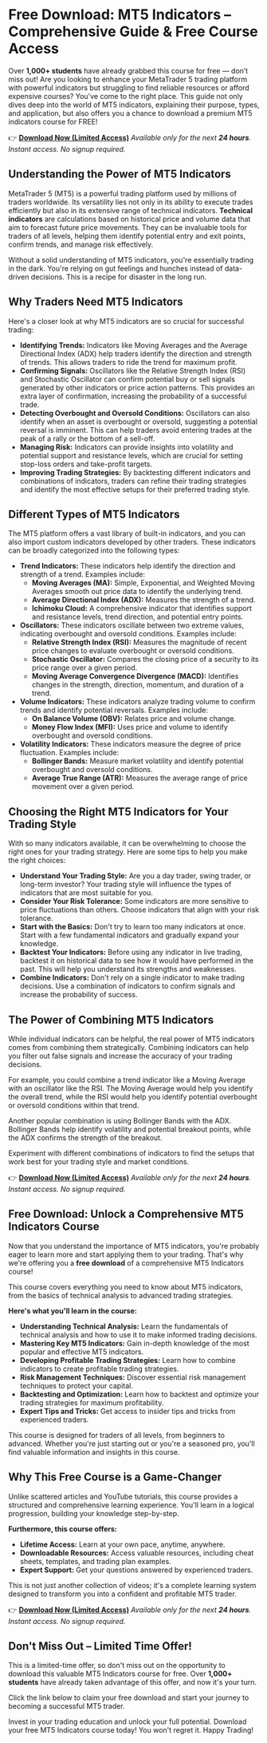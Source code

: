 # Free Download: MT5 Indicators – Comprehensive Guide & Free Course Access

Over **1,000+ students** have already grabbed this course for free — don’t miss out! Are you looking to enhance your MetaTrader 5 trading platform with powerful indicators but struggling to find reliable resources or afford expensive courses? You've come to the right place. This guide not only dives deep into the world of MT5 indicators, explaining their purpose, types, and application, but also offers you a chance to download a premium MT5 indicators course for FREE!

👉 **[Download Now (Limited Access)](https://udemywork.com/mt5-indicators)**
_Available only for the next **24 hours**. Instant access. No signup required._

## Understanding the Power of MT5 Indicators

MetaTrader 5 (MT5) is a powerful trading platform used by millions of traders worldwide. Its versatility lies not only in its ability to execute trades efficiently but also in its extensive range of technical indicators. **Technical indicators** are calculations based on historical price and volume data that aim to forecast future price movements. They can be invaluable tools for traders of all levels, helping them identify potential entry and exit points, confirm trends, and manage risk effectively.

Without a solid understanding of MT5 indicators, you're essentially trading in the dark. You're relying on gut feelings and hunches instead of data-driven decisions. This is a recipe for disaster in the long run.

## Why Traders Need MT5 Indicators

Here's a closer look at why MT5 indicators are so crucial for successful trading:

*   **Identifying Trends:** Indicators like Moving Averages and the Average Directional Index (ADX) help traders identify the direction and strength of trends. This allows traders to ride the trend for maximum profit.
*   **Confirming Signals:** Oscillators like the Relative Strength Index (RSI) and Stochastic Oscillator can confirm potential buy or sell signals generated by other indicators or price action patterns. This provides an extra layer of confirmation, increasing the probability of a successful trade.
*   **Detecting Overbought and Oversold Conditions:** Oscillators can also identify when an asset is overbought or oversold, suggesting a potential reversal is imminent. This can help traders avoid entering trades at the peak of a rally or the bottom of a sell-off.
*   **Managing Risk:** Indicators can provide insights into volatility and potential support and resistance levels, which are crucial for setting stop-loss orders and take-profit targets.
*   **Improving Trading Strategies:** By backtesting different indicators and combinations of indicators, traders can refine their trading strategies and identify the most effective setups for their preferred trading style.

## Different Types of MT5 Indicators

The MT5 platform offers a vast library of built-in indicators, and you can also import custom indicators developed by other traders. These indicators can be broadly categorized into the following types:

*   **Trend Indicators:** These indicators help identify the direction and strength of a trend. Examples include:
    *   **Moving Averages (MA):** Simple, Exponential, and Weighted Moving Averages smooth out price data to identify the underlying trend.
    *   **Average Directional Index (ADX):** Measures the strength of a trend.
    *   **Ichimoku Cloud:** A comprehensive indicator that identifies support and resistance levels, trend direction, and potential entry points.
*   **Oscillators:** These indicators oscillate between two extreme values, indicating overbought and oversold conditions. Examples include:
    *   **Relative Strength Index (RSI):** Measures the magnitude of recent price changes to evaluate overbought or oversold conditions.
    *   **Stochastic Oscillator:** Compares the closing price of a security to its price range over a given period.
    *   **Moving Average Convergence Divergence (MACD):** Identifies changes in the strength, direction, momentum, and duration of a trend.
*   **Volume Indicators:** These indicators analyze trading volume to confirm trends and identify potential reversals. Examples include:
    *   **On Balance Volume (OBV):** Relates price and volume change.
    *   **Money Flow Index (MFI):** Uses price and volume to identify overbought and oversold conditions.
*   **Volatility Indicators:** These indicators measure the degree of price fluctuation. Examples include:
    *   **Bollinger Bands:** Measure market volatility and identify potential overbought and oversold conditions.
    *   **Average True Range (ATR):** Measures the average range of price movement over a given period.

## Choosing the Right MT5 Indicators for Your Trading Style

With so many indicators available, it can be overwhelming to choose the right ones for your trading strategy. Here are some tips to help you make the right choices:

*   **Understand Your Trading Style:** Are you a day trader, swing trader, or long-term investor? Your trading style will influence the types of indicators that are most suitable for you.
*   **Consider Your Risk Tolerance:** Some indicators are more sensitive to price fluctuations than others. Choose indicators that align with your risk tolerance.
*   **Start with the Basics:** Don't try to learn too many indicators at once. Start with a few fundamental indicators and gradually expand your knowledge.
*   **Backtest Your Indicators:** Before using any indicator in live trading, backtest it on historical data to see how it would have performed in the past. This will help you understand its strengths and weaknesses.
*   **Combine Indicators:** Don't rely on a single indicator to make trading decisions. Use a combination of indicators to confirm signals and increase the probability of success.

## The Power of Combining MT5 Indicators

While individual indicators can be helpful, the real power of MT5 indicators comes from combining them strategically. Combining indicators can help you filter out false signals and increase the accuracy of your trading decisions.

For example, you could combine a trend indicator like a Moving Average with an oscillator like the RSI. The Moving Average would help you identify the overall trend, while the RSI would help you identify potential overbought or oversold conditions within that trend.

Another popular combination is using Bollinger Bands with the ADX. Bollinger Bands help identify volatility and potential breakout points, while the ADX confirms the strength of the breakout.

Experiment with different combinations of indicators to find the setups that work best for your trading style and market conditions.

👉 **[Download Now (Limited Access)](https://udemywork.com/mt5-indicators)**
_Available only for the next **24 hours**. Instant access. No signup required._

## Free Download: Unlock a Comprehensive MT5 Indicators Course

Now that you understand the importance of MT5 indicators, you're probably eager to learn more and start applying them to your trading. That's why we're offering you a **free download** of a comprehensive MT5 Indicators course!

This course covers everything you need to know about MT5 indicators, from the basics of technical analysis to advanced trading strategies.

**Here's what you'll learn in the course:**

*   **Understanding Technical Analysis:** Learn the fundamentals of technical analysis and how to use it to make informed trading decisions.
*   **Mastering Key MT5 Indicators:** Gain in-depth knowledge of the most popular and effective MT5 indicators.
*   **Developing Profitable Trading Strategies:** Learn how to combine indicators to create profitable trading strategies.
*   **Risk Management Techniques:** Discover essential risk management techniques to protect your capital.
*   **Backtesting and Optimization:** Learn how to backtest and optimize your trading strategies for maximum profitability.
*   **Expert Tips and Tricks:** Get access to insider tips and tricks from experienced traders.

This course is designed for traders of all levels, from beginners to advanced. Whether you're just starting out or you're a seasoned pro, you'll find valuable information and insights in this course.

## Why This Free Course is a Game-Changer

Unlike scattered articles and YouTube tutorials, this course provides a structured and comprehensive learning experience. You'll learn in a logical progression, building your knowledge step-by-step.

**Furthermore, this course offers:**

*   **Lifetime Access:** Learn at your own pace, anytime, anywhere.
*   **Downloadable Resources:** Access valuable resources, including cheat sheets, templates, and trading plan examples.
*   **Expert Support:** Get your questions answered by experienced traders.

This is not just another collection of videos; it's a complete learning system designed to transform you into a confident and profitable MT5 trader.

👉 **[Download Now (Limited Access)](https://udemywork.com/mt5-indicators)**
_Available only for the next **24 hours**. Instant access. No signup required._

## Don't Miss Out – Limited Time Offer!

This is a limited-time offer, so don't miss out on the opportunity to download this valuable MT5 Indicators course for free. Over **1,000+ students** have already taken advantage of this offer, and now it's your turn.

Click the link below to claim your free download and start your journey to becoming a successful MT5 trader.

Invest in your trading education and unlock your full potential. Download your free MT5 Indicators course today! You won't regret it. Happy Trading!
